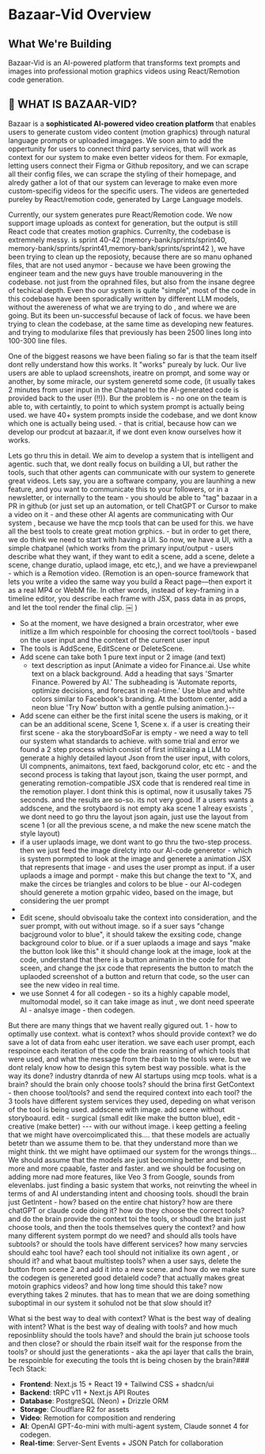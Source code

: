 # Bazaar-Vid Overview

## What We're Building

Bazaar-Vid is an AI-powered platform that transforms text prompts and images into professional motion graphics videos using React/Remotion code generation. 

## 🎯 WHAT IS BAZAAR-VID?

Bazaar is a **sophisticated AI-powered video creation platform** that enables users to generate custom video content (motion graphics) through natural language prompts or uploaded imagages. We soon aim to add the oppertunity for users to connect third party services, that will work as context for our system to make even better videos for them. For exmaple, letting users connect their Figma or Github repository, and we can scrape all their config files, we can scrape the styling of their homepage, and alredy gather a lot of that our system can leverage to make even more custom-specifig videos for the specific users. The videos are generteded pureley by React/remotion code, generated by Large Language models.

Currently, our system generates pure React/Remotion code. We now support image uploads as context for generation, but the output is still React code that creates motion graphics. 
Currenlty, the codebase is extremnely messy. is sprint 40-42 (memory-bank/sprints/sprint40, memory-bank/sprints/sprint41,memory-bank/sprints/sprint42 ), we have been trying to clean up the reposioty, because there are so manu ophaned files, that are not used anymor - because we have been growing the engineer team and the new guys have trouble manouvering in the codebase. not just from the oprahned files, but also from the insane degree of techical depth. Even tho our system is quite "simple", most of the code in this codebase have been sporadically written by different LLM models, without the awereness of what we are trying to do , and where we are going. But its been un-successful because of lack of focus. we have been trying to clean the codebase, at the same time as developing new features. and trying to modularixe files that previously has been 2500 lines long into 100-300 line files.

One of the biggest reasons we have been fialing so far is that the team itself dont relly understand how this works. It "works" purealy by luck. Our live users are able to uplaod screenshots, ireatre on prompt, and some way or another, by some miracle, our system generetd some code, (it usually takes 2 minutes from user input in the Chatpanel to the AI-generated code is provided back to the user (!!)). Bur the problem is - no one on the team is able to, with certaintly, to point to which system prompt is actually being used. we have 40+ system prompts inside the codebase, and we dont know which one is actually being used. - that is critial, because how can we develop our prodcut at bazaar.it, if we dont even know ourselves how it works. 

Lets go thru this in detail. We aim to develop a system that is intelligent and agentic. such that, we dont really focus on building a UI, but rather the tools, such that other agents can communicate with our system to generete great videos. Lets say, you are a software company, you are launhing a new feature, and you want to communicate this to your followers, or in a newsletter, or internally to the team - you should be able to "tag" bazaar in a PR in github (or just set up an automation, or tell ChatGPT or Cursor to make a video on it - and these other AI agents are communicating with Our system , because we have the mcp tools that can be used for this. we have all the best tools to create great motion grphics. - but in order to get there, we do think we need to start with having a UI. So now, we have a UI, with a simple chatpanel (which works from the primary input/output - users describe what they want, if they want to edit a scene, add a scene, delete a scene, change duratio, uplaod image, etc etc,), and we have a previewpanel - which is a Remotion video.
 (Remotion is an open-source framework that lets you write a video the same way you build a React page—then export it as a real MP4 or WebM file. In other words, instead of key-framing in a timeline editor, you describe each frame with JSX, pass data in as props, and let the tool render the final clip.  ￼
)

- So at the moment, we have designed a brain orcestrator, wher ewe initlize a llm which respoinble for choosing the correct tool/tools - based on the user input and the context of the current user input
- The tools is AddScene, EditScene or DeleteScene.
- Add scene can take both 1 pure text input or 2 image (and text)
    - text description as input (Animate a video for Finance.ai. Use white text on a black background. Add a heading that says 'Smarter Finance. Powered by AI.' The subheading is 'Automate reports, optimize decisions, and forecast in real-time.' Use blue and white colors similar to Facebook's branding. At the bottom center, add a neon blue 'Try Now' button with a gentle pulsing animation.)-- 
- Add scene can either be the first inital scene the users is making, or it can be an additional scene, Scene 1, Scene x. if a user is creating their first scene - aka the storyboardSoFar is empty - we need a way to tell our system what standards to achieve. with some trial and error we found a 2 step process which consist of first initilizaing a LLM to generate a highly detailed layout Json from the user input, with colors, UI compnents, animaitons, text faed, backgorund color, etc etc - and the second process is taking that layout json, tkaing the user pormpt, and generating  remotion-compatible JSX code that is rendered real time in the remotion player. I dont think this is optimal, now it ususally takes 75 seconds. and the results are so-so. its not very good. If a users wants a addscene, and the srotybaord is not empty aka scene 1 alreay esxists ´, we dont need to go thru the layout json again, just use the layout from scene 1 (or all the previous scene, a nd make the new scene match the style layout)
- if a user uplaods image, we dont want to go thru the two-step process. then we just feed the image direlcty into our AI-code generetor - which is system pormpted to look at the image and generete a animation JSX that represents that image - and uses the user prompt as input. if a user uplaods a image and pormpt - make this but change the text to "X, and make the circes be triangles and colors to be blue - our AI-codegen should generete a motion grpahic video, based on the image, but considering the uer prompt
- 
- Edit scene, should obvisoalu take the context into consideration, and the suer prompt, with out without image. so if a suer says "change bacjground volor to blue", it should takew the exsiting code, change background color to blue. or if a suer uplaods a image and says "make the button look like this" it should change look at the image, look at the code, understand that there is a button animatin in the code for that sceen, and change the jsx code that represents the button to match the uplaoded screenshot of a button and return that code, so the user can see the new video in real time. 
- we use Sonnet 4 for all codegen - so its a highly capable model, multomodal model, so it can take image as inut , we dont need  speerate AI  - analsye image - then codegen.

But there are many things that we havent really gigured out. 
1 - how to optimally use context. what is context? whos should provide context? we do save a lot of data from eahc user iteration. we save each user prompt, each respoince each iteration of the code the brain reasning of which tools that were used, and what the message from the rbain to the tools were. but we dont relaly know how to design this sytem best way possible. what is the way its done? industry dtanrda of new AI startups using mcp tools. what is a brain? should the brain only choose tools? should the brina first GetContext - then choose tool/tools? and send the required context into each tool? the 3 tools have different system services they used, depeding on what verison of the tool is being used. addscene with image. add scene without storyboaurd. edit - surgical (small edit like make the button blue), edit - creative (make better) --- with our without image. i keep getting a feeling that we might have overcoimplicated this.... that these models are actually betetr than we assume them to be. that they understand more than we might think. tht we might have optiimaed our system for the wrongs things... We should assume that the models are just becoming better and better, more and more cpaable, faster and faster. and we should be focusing on adding more nad more features, like Veo 3 from Google, sounds from elevenlabs. just finding a basic system that works, not reinvting the wheel in terms of and AI understanding intent and choosing tools. shoudl the brain just GetIntent - how? based on the entire chat history? how are there chatGPT or claude code doing it? how do they choose the correct tools? and do the brain provide the context toi the tools, or shoudl the brain just choose tools, and then the tools themselves query the context? and how many different system pormpt do we need? and should alls tools have subtools? or should the tools have different services? how many servcies should eahc tool have? each tool should not initialixe its own agent , or should it? and what baout multistep tools? when a user says, delete the button from scene 2 and add it into a new scene. and how do we make sure the codegen is genereted good detaield code? that actually makes great motoin graphics videos? and how long time should this take? now everything takes 2 minutes. that has to mean that we are doing something suboptimal in our system it sohulod not be that slow should it? 

What si the best way to deal with context? 
What is the best way of dealing with intent?
What is the best way of dealing with tools? and  how much reposinbliity should the tools have? and should the brain jut schoose tools and then close? or should the rbain itself wait for the response from the tools? or should just the generationts - aka the api layer that calls the brain, be respoinble for executing the tools tht is being chosen by the brain?### Tech Stack:
- **Frontend**: Next.js 15 + React 19 + Tailwind CSS + shadcn/ui
- **Backend**: tRPC v11 + Next.js API Routes  
- **Database**: PostgreSQL (Neon) + Drizzle ORM
- **Storage**: Cloudflare R2 for assets
- **Video**: Remotion for composition and rendering
- **AI**: OpenAI GPT-4o-mini with multi-agent system, Claude sonnet 4 for codegen. 
- **Real-time**: Server-Sent Events + JSON Patch for collaboration
